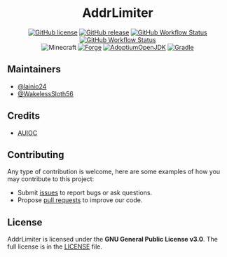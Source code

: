 <h1 align="center">AddrLimiter</h1>

<div align="center">

[![GitHub license](https://img.shields.io/github/license/auioc/addrlimiter-mcmod?style=flat-square)](/LICENSE)
[![GitHub release](https://img.shields.io/github/v/release/auioc/addrlimiter-mcmod?style=flat-square)](https://github.com/auioc/addrlimiter-mcmod/releases/latest)
[![GitHub Workflow Status](https://img.shields.io/github/workflow/status/auioc/addrlimiter-mcmod/auto-release?label=release%20build&style=flat-square)](https://github.com/auioc/addrlimiter-mcmod/actions/workflows/auto-release.yml)
[![GitHub Workflow Status](https://img.shields.io/github/workflow/status/auioc/addrlimiter-mcmod/dev-build?label=dev%20build&style=flat-square)](https://github.com/auioc/addrlimiter-mcmod/actions/workflows/dev-build.yml)
<br/>
![Minecraft](https://img.shields.io/static/v1?label=Minecraft&message=1.18.2&color=00aa00&style=flat-square)
[![Forge](https://img.shields.io/static/v1?label=Forge&message=40.0.40&color=e04e14&logo=Conda-Forge&style=flat-square)](http://files.minecraftforge.net/net/minecraftforge/forge/index_1.18.2.html)
[![AdoptiumOpenJDK](https://img.shields.io/static/v1?label=AdoptiumOpenJDK&message=17.0.2%2B8&color=brightgreen&logo=java&style=flat-square)](https://adoptium.net/?variant=openjdk17&jvmVariant=hotspot)
[![Gradle](https://img.shields.io/static/v1?label=Gradle&message=7.3&color=brightgreen&logo=gradle&style=flat-square)](https://docs.gradle.org/7.3/release-notes.html)

</div>

## Maintainers

- [@lainio24](https://github.com/lainio24)
- [@WakelessSloth56](https://github.com/WakelessSloth56)

## Credits

- [AUIOC](https://www.auioc.com)

## Contributing

Any type of contribution is welcome, here are some examples of how you may contribute to this project:

- Submit [issues](https://github.com/auioc/addrlimiter-mcmod/issues) to report bugs or ask questions.
- Propose [pull requests](https://github.com/auioc/addrlimiter-mcmod/pulls) to improve our code.

## License

AddrLimiter is licensed under the **GNU General Public License v3.0**.
The full license is in the [LICENSE](/LICENSE) file.
